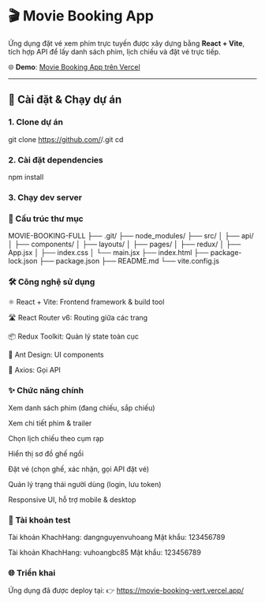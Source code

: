 # 🎬 Movie Booking App

Ứng dụng đặt vé xem phim trực tuyến được xây dựng bằng **React + Vite**, tích hợp API để lấy danh sách phim, lịch chiếu và đặt vé trực tiếp.

🌐 **Demo**: [Movie Booking App trên Vercel](https://movie-booking-vert.vercel.app/)

---

## 🚀 Cài đặt & Chạy dự án

### 1. Clone dự án
git clone https://github.com/<username>/<repo-name>.git
cd <repo-name>

### 2. Cài đặt dependencies
npm install

### 3. Chạy dev server

### 📂 Cấu trúc thư mục
MOVIE-BOOKING-FULL
├── .git/
├── node_modules/
├── src/
│   ├── api/
│   ├── components/
│   ├── layouts/
│   ├── pages/
│   ├── redux/
│   ├── App.jsx
│   ├── index.css
│   └── main.jsx
├── index.html
├── package-lock.json
├── package.json
├── README.md
└── vite.config.js

### 🛠 Công nghệ sử dụng
⚛️ React + Vite: Frontend framework & build tool

🛣 React Router v6: Routing giữa các trang

📦 Redux Toolkit: Quản lý state toàn cục

🎨 Ant Design: UI components

📡 Axios: Gọi API

### ✨ Chức năng chính
Xem danh sách phim (đang chiếu, sắp chiếu)

Xem chi tiết phim & trailer

Chọn lịch chiếu theo cụm rạp

Hiển thị sơ đồ ghế ngồi

Đặt vé (chọn ghế, xác nhận, gọi API đặt vé)

Quản lý trạng thái người dùng (login, lưu token)

Responsive UI, hỗ trợ mobile & desktop

### 🔑 Tài khoản test
Tài khoản KhachHang: dangnguyenvuhoang
Mật khẩu: 123456789

Tài khoản KhachHang: vuhoangbc85
Mật khẩu: 123456789

### 🌐 Triển khai
Ứng dụng đã được deploy tại:
👉 https://movie-booking-vert.vercel.app/
